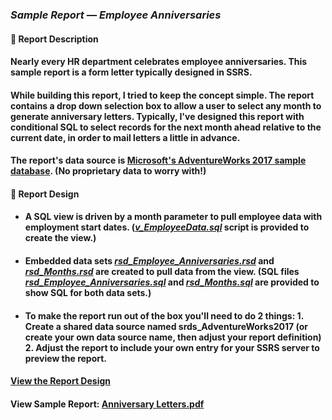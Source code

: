 ### <em>Sample Report — Employee Anniversaries</em>
#### 👋 Report Description

#### Nearly every HR department celebrates employee anniversaries. This sample report is a form letter typically designed in SSRS.
#### While building this report, I tried to keep the concept simple. The report contains a drop down selection box to allow a user to select any month to generate anniversary letters. Typically, I've designed this report with conditional SQL to select records for the next month ahead relative to the current date, in order to mail letters a little in advance.

#### The report's data source is <a href="https://github.com/Microsoft/sql-server-samples/releases/tag/adventureworks">Microsoft's AdventureWorks 2017 sample database</a>. (No proprietary data to worry with!)
#### 👋 Report Design
- #### A SQL view is driven by a month parameter to pull employee data with employment start dates. (<a href="/EmployeeAnniversaries/v_EmployeeData.sql"><em>v_EmployeeData.sql</em></a> script is provided to create the view.)
 - #### Embedded data sets <a href="/EmployeeAnniversaries/rsd_Employee_Anniversaries.rsd"><em>rsd_Employee_Anniversaries.rsd</em></a> and <a href="/EmployeeAnniversaries/rsd_Months.rsd"><em>rsd_Months.rsd</em></a> are created to pull data from the view. (SQL files <a href="rsd_EmployeeAnniversaries.sql"><em>rsd_Employee_Anniversaries.sql</em></a> and <a href="rsd_Months.sql"><em>rsd_Months.sql</em></a> are provided to show SQL for both data sets.)
 - #### To make the report run out of the box you'll need to do 2 things: 1. Create a shared data source named srds_AdventureWorks2017 (or create your own data source name, then adjust your report definition) 2. Adjust the report to include your own entry for your SSRS server to preview the report. 

#### <a href="/EmployeeAnniversaries/AnniversaryLetterReportDesign.png">View the Report Design</a>

#### View Sample Report: <a href="/EmployeeAnniversaries/Anniversary%20Letters.pdf" height=750 width=550/>Anniversary Letters.pdf</a>
